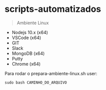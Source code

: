 # scripts-automatizados 
>Ambiente Linux
- Nodejs 10.x (x64)
- VSCode (x64)
- GIT
- Slack
- MongoDB (x64)
- Putty
- Chrome (x64)

Para rodar o prepara-ambiente-linux.sh user:
```
sudo bash CAMINHO_DO_ARQUIVO

```
